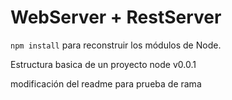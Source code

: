 # WebServer + RestServer

```npm install``` para reconstruir los módulos de Node.

Estructura basica de un proyecto node v0.0.1

modificación del readme para prueba de rama